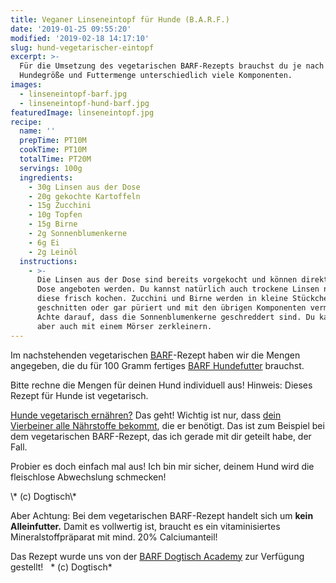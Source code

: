 ```yaml
---
title: Veganer Linseneintopf für Hunde (B.A.R.F.)
date: '2019-01-25 09:55:20'
modified: '2019-02-18 14:17:10'
slug: hund-vegetarischer-eintopf
excerpt: >-
  Für die Umsetzung des vegetarischen BARF-Rezepts brauchst du je nach
  Hundegröße und Futtermenge unterschiedlich viele Komponenten. 
images:
  - linseneintopf-barf.jpg
  - linseneintopf-hund-barf.jpg
featuredImage: linseneintopf.jpg
recipe:
  name: ''
  prepTime: PT10M
  cookTime: PT10M
  totalTime: PT20M
  servings: 100g
  ingredients:
    - 30g Linsen aus der Dose
    - 20g gekochte Kartoffeln
    - 15g Zucchini
    - 10g Topfen
    - 15g Birne
    - 2g Sonnenblumenkerne
    - 6g Ei
    - 2g Leinöl
  instructions:
    - >-
      Die Linsen aus der Dose sind bereits vorgekocht und können direkt aus der
      Dose angeboten werden. Du kannst natürlich auch trockene Linsen nehmen und
      diese frisch kochen. Zucchini und Birne werden in kleine Stückchen
      geschnitten oder gar püriert und mit den übrigen Komponenten vermengt.
      Achte darauf, dass die Sonnenblumenkerne geschreddert sind. Du kannst sie
      aber auch mit einem Mörser zerkleinern.
---
```


Im nachstehenden vegetarischen [BARF](https://www.digistore24.com/redir/248800/fullstackoptimization)\-Rezept haben wir die Mengen angegeben, die du für 100 Gramm fertiges [BARF Hundefutter](https://www.veganblatt.com/hunde-superfood-barf-rezept) brauchst.

[<!-- Image removed (no copyright): barf.jpg -->](https://www.digistore24.com/redir/248800/fullstackoptimization)

Bitte rechne die Mengen für deinen Hund individuell aus! Hinweis: Dieses Rezept für Hunde ist vegetarisch.

[Hunde vegetarisch ernähren?](https://www.veganblatt.com/vegane-ernaehrung-hunde) Das geht! Wichtig ist nur, dass [dein Vierbeiner alle Nährstoffe bekommt](https://www.digistore24.com/redir/248800/fullstackoptimization), die er benötigt. Das ist zum Beispiel bei dem vegetarischen BARF-Rezept, das ich gerade mit dir geteilt habe, der Fall.

Probier es doch einfach mal aus! Ich bin mir sicher, deinem Hund wird die fleischlose Abwechslung schmecken!

<!-- Image removed (no copyright): linseneintopf-barf-768x480.jpg --> \* (c) Dogtisch\*

Aber Achtung: Bei dem vegetarischen BARF-Rezept handelt sich um **kein Alleinfutter.** Damit es vollwertig ist, braucht es ein vitaminisiertes Mineralstoffpräparat mit mind. 20% Calciumanteil!

Das Rezept wurde uns von der [BARF Dogtisch Academy](https://www.digistore24.com/redir/248800/fullstackoptimization) zur Verfügung gestellt!   <!-- Image removed (no copyright): linseneintopf-hund-barf-768x480.jpg --> \* (c) Dogtisch\*
